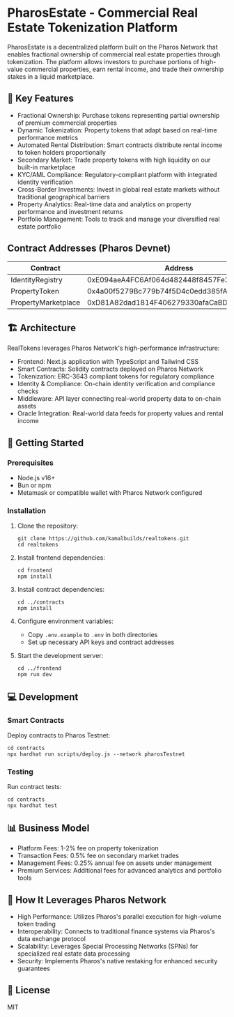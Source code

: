 # PharosEstate - Commercial Real Estate Tokenization Platform

PharosEstate is a decentralized platform built on the Pharos Network that enables fractional ownership of commercial real estate properties through tokenization. The platform allows investors to purchase portions of high-value commercial properties, earn rental income, and trade their ownership stakes in a liquid marketplace.

## 🌟 Key Features

- Fractional Ownership: Purchase tokens representing partial ownership of premium commercial properties
- Dynamic Tokenization: Property tokens that adapt based on real-time performance metrics
- Automated Rental Distribution: Smart contracts distribute rental income to token holders proportionally
- Secondary Market: Trade property tokens with high liquidity on our built-in marketplace
- KYC/AML Compliance: Regulatory-compliant platform with integrated identity verification
- Cross-Border Investments: Invest in global real estate markets without traditional geographical barriers
- Property Analytics: Real-time data and analytics on property performance and investment returns
- Portfolio Management: Tools to track and manage your diversified real estate portfolio


## Contract Addresses (Pharos Devnet)

| Contract           | Address                                    |
|--------------------|--------------------------------------------|
| IdentityRegistry   | 0xE094aeA4FC6Af064d482448f8457Fe310C1C9F67 |
| PropertyToken      | 0x4a00f5279Bc779b74f5D4c0edd385fAD0b7873fd |
| PropertyMarketplace| 0xD81A82dad1814F406279330afaCaBDFbff86985b |

## 🏗️ Architecture

RealTokens leverages Pharos Network's high-performance infrastructure:

- Frontend: Next.js application with TypeScript and Tailwind CSS
- Smart Contracts: Solidity contracts deployed on Pharos Network
- Tokenization: ERC-3643 compliant tokens for regulatory compliance
- Identity & Compliance: On-chain identity verification and compliance checks
- Middleware: API layer connecting real-world property data to on-chain assets
- Oracle Integration: Real-world data feeds for property values and rental income

## 🚀 Getting Started

### Prerequisites

- Node.js v16+
- Bun or npm
- Metamask or compatible wallet with Pharos Network configured

### Installation

1. Clone the repository:
   ```
   git clone https://github.com/kamalbuilds/realtokens.git
   cd realtokens
   ```

2. Install frontend dependencies:
   ```
   cd frontend
   npm install
   ```

3. Install contract dependencies:
   ```
   cd ../contracts
   npm install
   ```

4. Configure environment variables:
   - Copy `.env.example` to `.env` in both directories
   - Set up necessary API keys and contract addresses

5. Start the development server:
   ```
   cd ../frontend
   npm run dev
   ```

## 💻 Development

### Smart Contracts

Deploy contracts to Pharos Testnet:

```
cd contracts
npx hardhat run scripts/deploy.js --network pharosTestnet
```

### Testing

Run contract tests:

```
cd contracts
npx hardhat test
```

## 📊 Business Model

- Platform Fees: 1-2% fee on property tokenization
- Transaction Fees: 0.5% fee on secondary market trades
- Management Fees: 0.25% annual fee on assets under management
- Premium Services: Additional fees for advanced analytics and portfolio tools

## 🔗 How It Leverages Pharos Network

- High Performance: Utilizes Pharos's parallel execution for high-volume token trading
- Interoperability: Connects to traditional finance systems via Pharos's data exchange protocol
- Scalability: Leverages Special Processing Networks (SPNs) for specialized real estate data processing
- Security: Implements Pharos's native restaking for enhanced security guarantees

## 📝 License

MIT
